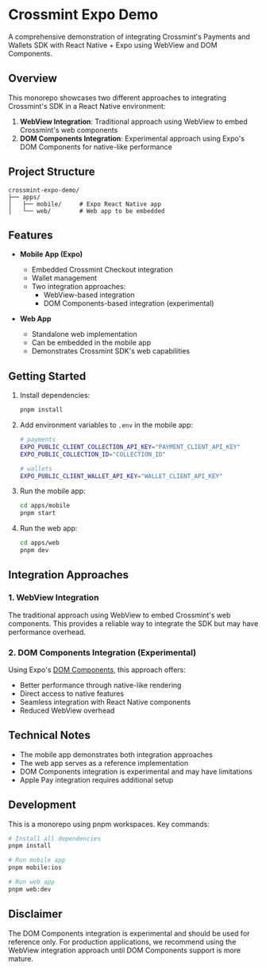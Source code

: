 # Crossmint Expo Demo

A comprehensive demonstration of integrating Crossmint's Payments and Wallets SDK with React Native + Expo using WebView and DOM Components.

## Overview

This monorepo showcases two different approaches to integrating Crossmint's SDK in a React Native environment:

1. **WebView Integration**: Traditional approach using WebView to embed Crossmint's web components
2. **DOM Components Integration**: Experimental approach using Expo's DOM Components for native-like performance

## Project Structure

```
crossmint-expo-demo/
├── apps/
│   ├── mobile/     # Expo React Native app
│   └── web/        # Web app to be embedded
```

## Features

- **Mobile App (Expo)**
  - Embedded Crossmint Checkout integration
  - Wallet management
  - Two integration approaches:
    - WebView-based integration
    - DOM Components-based integration (experimental)

- **Web App**
  - Standalone web implementation
  - Can be embedded in the mobile app
  - Demonstrates Crossmint SDK's web capabilities

## Getting Started

1. Install dependencies:

   ```bash
   pnpm install
   ```

2. Add environment variables to `.env` in the mobile app:

   ```bash
   # payments
   EXPO_PUBLIC_CLIENT_COLLECTION_API_KEY="PAYMENT_CLIENT_API_KEY"
   EXPO_PUBLIC_COLLECTION_ID="COLLECTION_ID"

   # wallets
   EXPO_PUBLIC_CLIENT_WALLET_API_KEY="WALLET_CLIENT_API_KEY"
   ```

3. Run the mobile app:

   ```bash
   cd apps/mobile
   pnpm start
   ```

4. Run the web app:

   ```bash
   cd apps/web
   pnpm dev
   ```

## Integration Approaches

### 1. WebView Integration
The traditional approach using WebView to embed Crossmint's web components. This provides a reliable way to integrate the SDK but may have performance overhead.

### 2. DOM Components Integration (Experimental)
Using Expo's [DOM Components](https://docs.expo.dev/guides/dom-components/), this approach offers:
- Better performance through native-like rendering
- Direct access to native features
- Seamless integration with React Native components
- Reduced WebView overhead

## Technical Notes

- The mobile app demonstrates both integration approaches
- The web app serves as a reference implementation
- DOM Components integration is experimental and may have limitations
- Apple Pay integration requires additional setup

## Development

This is a monorepo using pnpm workspaces. Key commands:

```bash
# Install all dependencies
pnpm install

# Run mobile app
pnpm mobile:ios

# Run web app
pnpm web:dev
```

## Disclaimer

The DOM Components integration is experimental and should be used for reference only. For production applications, we recommend using the WebView integration approach until DOM Components support is more mature.
